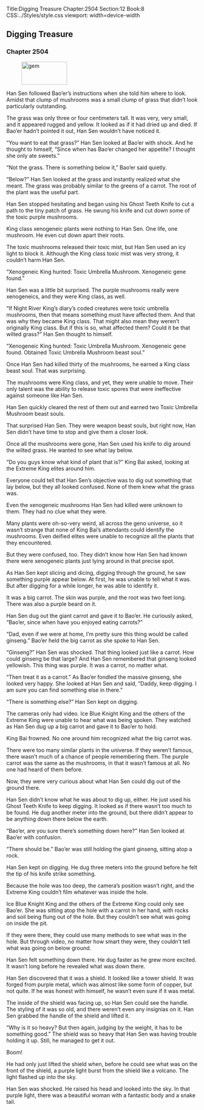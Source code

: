 Title:Digging Treasure 
Chapter:2504 
Section:12 
Book:8 
CSS:../Styles/style.css 
viewport: width=device-width
  
## Digging Treasure
### Chapter 2504
  
<figure>
	<img src="../Images/gem.gif" alt="gem" id="gem" width="120" height="60" />
</figure>
  

  
Han Sen followed Bao’er’s instructions when she told him where to look. Amidst that clump of mushrooms was a small clump of grass that didn’t look particularly outstanding.

The grass was only three or four centimeters tall. It was very, very small, and it appeared rugged and yellow. It looked as if it had dried up and died. If Bao’er hadn’t pointed it out, Han Sen wouldn’t have noticed it.

“You want to eat that grass?” Han Sen looked at Bao’er with shock. And he thought to himself, “Since when has Bao’er changed her appetite? I thought she only ate sweets.”

“Not the grass. There is something below it,” Bao’er said quietly.

“Below?” Han Sen looked at the grass and instantly realized what she meant. The grass was probably similar to the greens of a carrot. The root of the plant was the useful part.

Han Sen stopped hesitating and began using his Ghost Teeth Knife to cut a path to the tiny patch of grass. He swung his knife and cut down some of the toxic purple mushrooms.

King class xenogeneic plants were nothing to Han Sen. One life, one mushroom. He even cut down apart their roots.

The toxic mushrooms released their toxic mist, but Han Sen used an icy light to block it. Although the King class toxic mist was very strong, it couldn’t harm Han Sen.

“Xenogeneic King hunted: Toxic Umbrella Mushroom. Xenogeneic gene found.”

Han Sen was a little bit surprised. The purple mushrooms really were xenogeneics, and they were King class, as well.

“If Night River King’s diary’s coded creatures were toxic umbrella mushrooms, then that means something must have affected them. And that was why they became King class. That might also mean they weren’t originally King class. But if this is so, what affected them? Could it be that wilted grass?” Han Sen thought to himself.

“Xenogeneic King hunted: Toxic Umbrella Mushroom. Xenogeneic gene found. Obtained Toxic Umbrella Mushroom beast soul.”

Once Han Sen had killed thirty of the mushrooms, he earned a King class beast soul. That was surprising.

The mushrooms were King class, and yet, they were unable to move. Their only talent was the ability to release toxic spores that were ineffective against someone like Han Sen.

Han Sen quickly cleared the rest of them out and earned two Toxic Umbrella Mushroom beast souls.

That surprised Han Sen. They were weapon beast souls, but right now, Han Sen didn’t have time to stop and give them a closer look.

Once all the mushrooms were gone, Han Sen used his knife to dig around the wilted grass. He wanted to see what lay below.

“Do you guys know what kind of plant that is?” King Bai asked, looking at the Extreme King elites around him.

Everyone could tell that Han Sen’s objective was to dig out something that lay below, but they all looked confused. None of them knew what the grass was.

Even the xenogeneic mushrooms Han Sen had killed were unknown to them. They had no clue what they were.

Many plants were oh-so-very weird, all across the geno universe, so it wasn’t strange that none of King Bai’s attendants could identify the mushrooms. Even deified elites were unable to recognize all the plants that they encountered.

But they were confused, too. They didn’t know how Han Sen had known there were xenogeneic plants just lying around in that precise spot.

As Han Sen kept slicing and dicing, digging through the ground, he saw something purple appear below. At first, he was unable to tell what it was. But after digging for a while longer, he was able to identify it.

It was a big carrot. The skin was purple, and the root was two feet long. There was also a purple beard on it.

Han Sen dug out the giant carrot and gave it to Bao’er. He curiously asked, “Bao’er, since when have you enjoyed eating carrots?”

“Dad, even if we were at home, I’m pretty sure this thing would be called ginseng.” Bao’er held the big carrot as she spoke to Han Sen.

“Ginseng?” Han Sen was shocked. That thing looked just like a carrot. How could ginseng be that large? And Han Sen remembered that ginseng looked yellowish. This thing was purple. It was a carrot, no matter what.

“Then treat it as a carrot.” As Bao’er fondled the massive ginseng, she looked very happy. She looked at Han Sen and said, “Daddy, keep digging. I am sure you can find something else in there.”

“There is something else?” Han Sen kept on digging.

The cameras only had video. Ice Blue Knight King and the others of the Extreme King were unable to hear what was being spoken. They watched as Han Sen dug up a big carrot and gave it to Bao’er to hold.

King Bai frowned. No one around him recognized what the big carrot was.

There were too many similar plants in the universe. If they weren’t famous, there wasn’t much of a chance of people remembering them. The purple carrot was the same as the mushrooms, in that it wasn’t famous at all. No one had heard of them before.

Now, they were very curious about what Han Sen could dig out of the ground there.

Han Sen didn’t know what he was about to dig up, either. He just used his Ghost Teeth Knife to keep digging. It looked as if there wasn’t too much to be found. He dug another meter into the ground, but there didn’t appear to be anything down there below the earth.

“Bao’er, are you sure there’s something down here?” Han Sen looked at Bao’er with confusion.

“There should be.” Bao’er was still holding the giant ginseng, sitting atop a rock.

Han Sen kept on digging. He dug three meters into the ground before he felt the tip of his knife strike something.

Because the hole was too deep, the camera’s position wasn’t right, and the Extreme King couldn’t film whatever was inside the hole.

Ice Blue Knight King and the others of the Extreme King could only see Bao’er. She was sitting atop the hole with a carrot in her hand, with rocks and soil being flung out of the hole. But they couldn’t see what was going on inside the pit.

If they were there, they could use many methods to see what was in the hole. But through video, no matter how smart they were, they couldn’t tell what was going on below ground.

Han Sen felt something down there. He dug faster as he grew more excited. It wasn’t long before he revealed what was down there.

Han Sen discovered that it was a shield. It looked like a tower shield. It was forged from purple metal, which was almost like some form of copper, but not quite. If he was honest with himself, he wasn’t even sure if it was metal.

The inside of the shield was facing up, so Han Sen could see the handle. The styling of it was so old, and there weren’t even any insignias on it. Han Sen grabbed the handle of the shield and lifted it.

“Why is it so heavy? But then again, judging by the weight, it has to be something good.” The shield was so heavy that Han Sen was having trouble holding it up. Still, he managed to get it out.

Boom!

He had only just lifted the shield when, before he could see what was on the front of the shield, a purple light burst from the shield like a volcano. The light flashed up into the sky.

Han Sen was shocked. He raised his head and looked into the sky. In that purple light, there was a beautiful woman with a fantastic body and a snake tail.